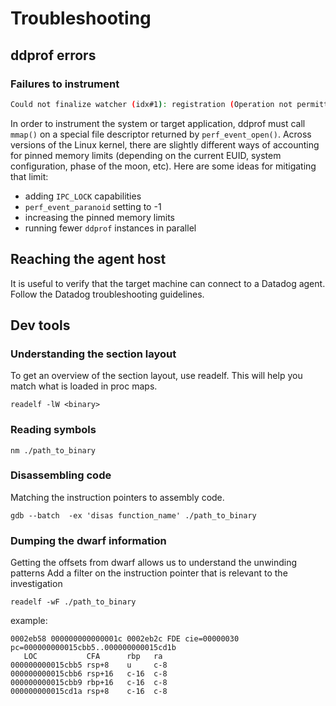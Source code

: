 
# Troubleshooting

## ddprof errors

### Failures to instrument

```bash
Could not finalize watcher (idx#1): registration (Operation not permitted)
```

In order to instrument the system or target application, ddprof must call `mmap()` on a special file descriptor returned by `perf_event_open()`.  Across versions of the Linux kernel, there are slightly different ways of accounting for pinned memory limits (depending on the current EUID, system configuration, phase of the moon, etc).  Here are some ideas for mitigating that limit:

- adding `IPC_LOCK` capabilities
- `perf_event_paranoid` setting to -1
- increasing the pinned memory limits
- running fewer `ddprof` instances in parallel

## Reaching the agent host

It is useful to verify that the target machine can connect to a Datadog agent.  Follow the Datadog troubleshooting guidelines.

## Dev tools

### Understanding the section layout

To get an overview of the section layout, use readelf. This will help you match what is loaded in proc maps.

```
readelf -lW <binary>
```

### Reading symbols

```
nm ./path_to_binary
```

### Disassembling code

Matching the instruction pointers to assembly code. 

```
gdb --batch  -ex 'disas function_name' ./path_to_binary
```

### Dumping the dwarf information

Getting the offsets from dwarf allows us to understand the unwinding patterns
Add a filter on the instruction pointer that is relevant to the investigation

```
readelf -wF ./path_to_binary
```

example:
```
0002eb58 000000000000001c 0002eb2c FDE cie=00000030 pc=000000000015cbb5..000000000015cd1b
   LOC           CFA      rbp   ra      
000000000015cbb5 rsp+8    u     c-8   
000000000015cbb6 rsp+16   c-16  c-8   
000000000015cbb9 rbp+16   c-16  c-8   
000000000015cd1a rsp+8    c-16  c-8   
```
